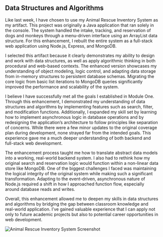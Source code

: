 ## Data Structures and Algorithms

Like last week, I have chosen to use my Animal Rescue Inventory System as my artifact. This project was originally a Java application that ran solely in the console. The system handled the intake, tracking, and reservation of dogs and monkeys through a menu-driven interface using an ArrayList data structure. For this enhancement, I rebuilt the entire system as a full-stack web application using Node.js, Express, and MongoDB.

I selected this artifact because it clearly demonstrates my ability to design and work with data structures, as well as apply algorithmic thinking in both procedural and web-based contexts. The enhanced version showcases my understanding of object modeling, logic control, and adapting data storage from in-memory structures to persistent database schemas. Migrating the core logic from basic list iterations to MongoDB queries significantly improved the performance and scalability of the system.

I believe I have successfully met all the goals I established in Module One. Through this enhancement, I demonstrated my understanding of data structures and algorithms by implementing features such as search, filter, and modification functions. Additionally, I expanded my skill set by learning how to implement asynchronous logic in database operations and by redesigning the application’s architecture to follow principles like separation of concerns. While there were a few minor updates to the original coverage plan during development, none strayed far from the intended goals. This experience gave me a much deeper understanding of both backend and full-stack web development.

The enhancement process taught me how to translate abstract data models into a working, real-world backend system. I also had to rethink how my original search and reservation logic would function within a non-linear data store like MongoDB. One of the biggest challenges I faced was maintaining the logical integrity of the original system while making such a significant transformation. Adapting to the event-driven, asynchronous nature of Node.js required a shift in how I approached function flow, especially around database reads and writes.

Overall, this enhancement allowed me to deepen my skills in data structures and algorithms by bridging the gap between classroom knowledge and real-world application. I’ve gained valuable experience that I can apply not only to future academic projects but also to potential career opportunities in web development.

![Animal Rescue Inventory System Screenshot](https://github.com/user-attachments/assets/1dfadbc7-5952-4647-8a1e-ea363b06c8ea)
